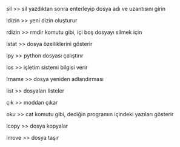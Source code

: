 
sil >> sil yazdıktan sonra enterleyip dosya adı ve uzantısını girin

ldizin >> yeni dizin oluşturur

rdizin >> rmdir komutu gibi, içi boş dosyayı silmek için

lstat >> dosya özelliklerini gösterir

lpy >> python dosyası çalıştırır

los >> işletim sistemi bilgisi verir

lrname >> dosya yeniden adlandırması

list >> dosyaları listeler

çık >> moddan çıkar

oku >> cat komutu gibi, dediğin programın içindeki yazıları gösterir

lcopy >> dosya kopyalar

lmove >> dosya taşır
